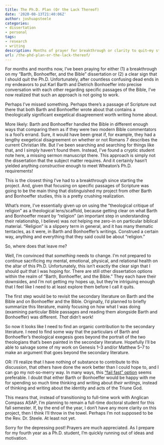 ```yaml
---
title: The Ph.D. Plan (Or the Lack Thereof)
date: '2020-08-13T21:40:06Z'
author: joshuapsteele
categories:
- dissertation
- personal
tags:
- research
- writing
description: Months of prayer for breakthrough or clarity to quit—my struggle to make progress on the Barth, Bonhoeffer, and Bible dissertation.
url: /the-phd-plan-or-the-lack-thereof/
---
```

For months and months now, I’ve been praying for either (1) a breakthrough on my “Barth, Bonhoeffer, and the Bible” dissertation or (2) a clear sign that I should quit the Ph.D. Unfortunately, after countless confusing dead ends in my endeavors to put Karl Barth and Dietrich Bonhoeffer into precise conversation with each other regarding specific passages of the Bible, I’ve now realized that such an approach is not going to work.

Perhaps I’ve missed something. Perhaps there’s a passage of Scripture out there that both Barth and Bonhoeffer wrote about that contains a theologically significant exegetical disagreement worth writing home about.

More likely: Barth and Bonhoeffer handled the Bible in different enough ways that comparing them as if they were two modern Bible commentators is a fool’s errand. Sure, it would have been great if, for example, they had a lengthy exegetical disagreement on whether or not Romans 7 describes the current Christian life. But I’ve been searching and searching for things like that, and I simply haven’t found them. Instead, I’ve found a cryptic student note here, a missing sermon manuscript there. This approach is simply not the dissertation that the subject matter requires. And it certainly hasn’t yielded anything *constructive* enough to meet Wheaton’s Ph.D. requirements!

This is the closest thing I’ve had to a breakthrough since starting the project. And, given that focusing on specific passages of Scripture was going to be the main thing that distinguished my project from other Barth and Bonhoeffer studies, this is a pretty crushing realization.

What’s more, I’ve essentially given up on using the “theological critique of religion” as a theological lens/scaffold, because getting clear on what Barth and Bonhoeffer meant by “religion” (an important step in understanding their relationship, I believe) was *not* helping me zero-in on particular biblical material. “Religion” is a slippery term in general, and it has many thematic tentacles, as it were, in Barth and Bonhoeffer’s writings. Construed a certain way, anything and everything that they said could be about “religion.”

So, where does that leave me?

Well, I’m convinced that *something* needs to change. I’m not prepared to continue sacrificing my mental, emotional, physical, and relational health on the altar of this Ph.D. Unfortunately, this isn’t exactly the clear sign that I should *quit* that I was hoping for. There are still other dissertation options within the realm of “Barth, Bonhoeffer, and the Bible.” They each have their downsides, and I’m not getting my hopes up, but they’re intriguing enough that I feel like I need to at least explore them before I call it quits.

The first step would be to revisit the secondary literature on Barth and the Bible and on Bonhoeffer and the Bible. Originally, I’d planned to briefly summarize this literature, mainly focusing on how what I was doing (examining particular Bible passages and reading them alongside Barth and Bonhoeffer) was different. *That* didn’t work!

So now it looks like I need to find an organic contribution to the secondary literature. I need to find some way that the particulars of Barth and Bonhoeffer’s theological exegesis goes beyond the portrait of the two theologians that’s been painted in the secondary literature. Hopefully I’ll be able to salvage some of my work on Genesis 1–3 and/or Matthew 5–7 to make an argument that goes beyond the secondary literature.

OR: I’ll realize that I have nothing of substance to contribute to this discussion, that others have done the work better than I could hope to, and I can go my not-so-merry way. In many ways, this [“fail fast” option](https://www.forbes.com/sites/sunniegiles/2018/04/30/how-to-fail-faster-and-why-you-should/#6949cc94c177) seems preferable. I doubt that either Barth or Bonhoeffer would be happy with me for spending so much time thinking and writing about *their writings*, instead of thinking and writing about the identity and acts of the Triune God.

This means that, instead of transitioning to full-time work with Anglican Compass ASAP, I’m planning to remain a full-time doctoral student for this fall semester. If, by the end of the year, I don’t have any more clarity on this project, then I think I’ll throw in the towel. Perhaps I’m not supposed to be the Rev. Dr. Steele. At least not yet.

Sorry for the depressing post! Prayers are much appreciated. As I prepare for my fourth year as a Ph.D. student, I’m quickly running out of ideas and motivation.